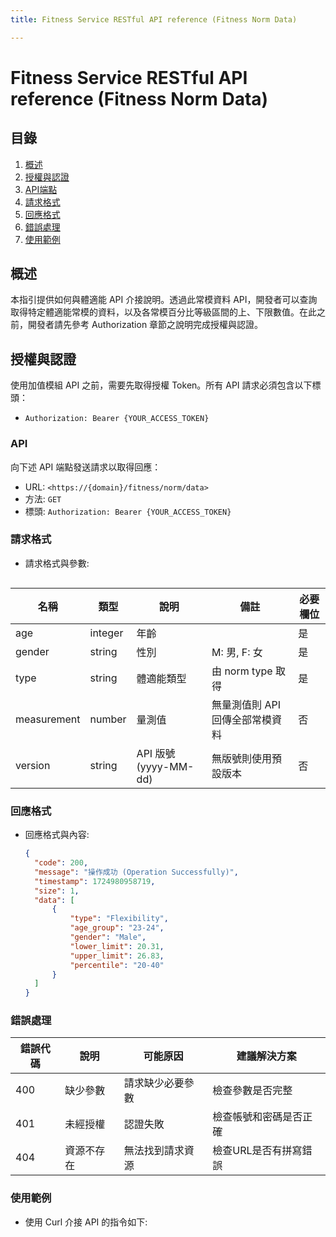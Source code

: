 ```yaml
---
title: Fitness Service RESTful API reference (Fitness Norm Data)

---
```


# Fitness Service RESTful API reference (Fitness Norm Data)

## 目錄
1. [概述](#概述)
2. [授權與認證](#授權與認證)
3. [API端點](#API)
4. [請求格式](#請求格式)
5. [回應格式](#回應格式)
6. [錯誤處理](#錯誤處理)
7. [使用範例](#使用範例)

## 概述
本指引提供如何與體適能 API 介接說明。透過此常模資料 API，開發者可以查詢取得特定體適能常模的資料，以及各常模百分比等級區間的上、下限數值。在此之前，開發者請先參考 Authorization 章節之說明完成授權與認證。

## 授權與認證
使用加值模組 API 之前，需要先取得授權 Token。所有 API 請求必須包含以下標頭：

- `Authorization: Bearer {YOUR_ACCESS_TOKEN}`

### API
向下述 API 端點發送請求以取得回應：
- URL: `<https://{domain}/fitness/norm/data>`
- 方法: `GET`
- 標頭: `Authorization: Bearer {YOUR_ACCESS_TOKEN}`

### 請求格式
- 請求格式與參數:
```shell=https://{domain}/fitness/norm/data?age={age}&gender={gender}&type={type}[&measurement={measurement}&version={version}]
```

| 名稱 | 類型 | 說明 | 備註 | 必要欄位 | 
| -------- | -------- | -------- | -------- | -------- |
| age | integer | 年齡 |   | 是 |
| gender | string | 性別 | M: 男, F: 女 | 是 |
| type | string | 體適能類型 | 由 norm type 取得 | 是 | 
| measurement | number | 量測值 | 無量測值則 API 回傳全部常模資料 | 否 |
| version | string | API 版號(yyyy-MM-dd) | 無版號則使用預設版本 | 否 |

### 回應格式
- 回應格式與內容:
  ```json
  {
    "code": 200,
    "message": "操作成功 (Operation Successfully)",
    "timestamp": 1724980958719,
    "size": 1,
    "data": [
        {
            "type": "Flexibility",
            "age_group": "23-24",
            "gender": "Male",
            "lower_limit": 20.31,
            "upper_limit": 26.83,
            "percentile": "20-40"
        }
    ]
  }

### 錯誤處理
| 錯誤代碼 | 說明 | 可能原因 | 建議解決方案 |
| -------- | -------- | -------- | -------- |
| 400 | 缺少參數 | 請求缺少必要參數 | 檢查參數是否完整 |
| 401 | 未經授權 | 認證失敗 | 檢查帳號和密碼是否正確 |
| 404 | 資源不存在 | 無法找到請求資源 | 檢查URL是否有拼寫錯誤 |

### 使用範例
- 使用 Curl 介接 API 的指令如下:
```shell=curl -X GET "https://{domain}/v1/fitness/norm/data?age=23&gender=M&type=Flexibility&measurement=22" -H "accept: application/json" -H "Authorization: Bearer {YOUR_ACCESS_TOKEN}"
```